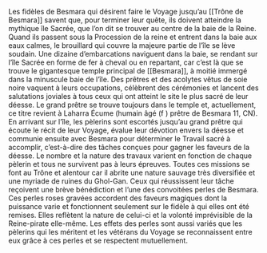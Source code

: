 Les fidèles de Besmara qui désirent faire le Voyage jusqu’au [[Trône de Besmara]] savent que, pour terminer leur quête, ils doivent atteindre la mythique île Sacrée, que l’on dit se trouver
au centre de la baie de la Reine. Quand ils passent sous la Procession de la reine et entrent dans la baie aux eaux calmes, le brouillard qui couvre la majeure partie de l’île se lève soudain.
Une dizaine d’embarcations naviguent dans la baie, se rendant sur l’île Sacrée en forme de fer à cheval ou en repartant, car c’est là que se trouve le gigantesque temple principal de [[Besmara]], à moitié immergé dans la minuscule baie de l’île. Des prêtres et des acolytes vêtus de soie noire vaquent à leurs occupations, célèbrent des cérémonies et lancent des salutations joviales à tous ceux qui ont atteint le site le plus sacré de leur déesse. Le grand prêtre se trouve toujours dans le temple et, actuellement, ce titre revient à Laharra Écume (humain âgé (f ) prêtre de Besmara 11, CN).
En arrivant sur l’île, les pèlerins sont escortés jusqu’au grand prêtre qui écoute le récit de leur Voyage, évalue leur dévotion envers la déesse et communie ensuite avec Besmara pour déterminer le Travail sacré à accomplir, c’est-à-dire des tâches conçues pour gagner les faveurs de la déesse. Le nombre et la nature des travaux varient en fonction de chaque pèlerin et tous ne survivent pas à leurs épreuves. Toutes ces missions se font au Trône et alentour car il abrite une nature sauvage très diversifiée et une myriade de ruines du Ghol-Gan. Ceux qui réussissent leur tâche reçoivent une brève bénédiction et l’une des convoitées perles de Besmara. Ces perles roses gravées accordent des faveurs magiques dont la puissance varie et fonctionnent seulement sur le fidèle à qui elles ont été remises. Elles reflètent la nature de celui-ci et la volonté imprévisible de la Reine-pirate elle-même. Les effets des perles sont aussi variés que les pèlerins qui les méritent et les vétérans du Voyage se reconnaissent entre eux grâce à ces perles et se respectent mutuellement.
